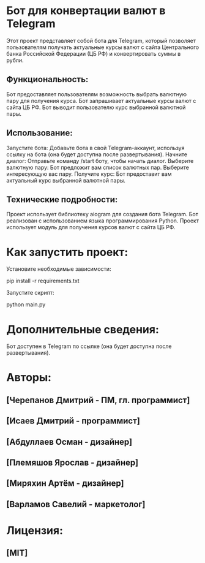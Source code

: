 # Бот для конвертации валют в Telegram
Этот проект представляет собой бота для Telegram, который позволяет пользователям получать актуальные курсы валют с сайта Центрального банка Российской Федерации (ЦБ РФ) и конвертировать суммы в рубли.

## Функциональность:
Бот предоставляет пользователям возможность выбрать валютную пару для получения курса.
Бот запрашивает актуальные курсы валют с сайта ЦБ РФ.
Бот выводит пользователю курс выбранной валютной пары.
## Использование:
Запустите бота: Добавьте бота в свой Telegram-аккаунт, используя ссылку на бота (она будет доступна после развертывания).
Начните диалог: Отправьте команду /start боту, чтобы начать диалог.
Выберите валютную пару: Бот предложит вам список валютных пар. Выберите интересующую вас пару.
Получите курс: Бот предоставит вам актуальный курс выбранной валютной пары.
## Технические подробности:
Проект использует библиотеку aiogram для создания бота Telegram.
Бот реализован с использованием языка программирования Python.
Проект использует модуль для получения курсов валют с сайта ЦБ РФ.
# Как запустить проект:
Установите необходимые зависимости:

pip install -r requirements.txt

Запустите скрипт:

python main.py

# Дополнительные сведения:
Бот доступен в Telegram по ссылке (она будет доступна после развертывания).

# Авторы:

## [Черепанов Дмитрий - ПМ, гл. программист]
## [Исаев Дмитрий - программист]
## [Абдуллаев Осман - дизайнер]
## [Племяшов Ярослав - дизайнер]
## [Миряхин Артём - дизайнер]
## [Варламов Савелий - маркетолог]

# Лицензия:

## [MIT]
